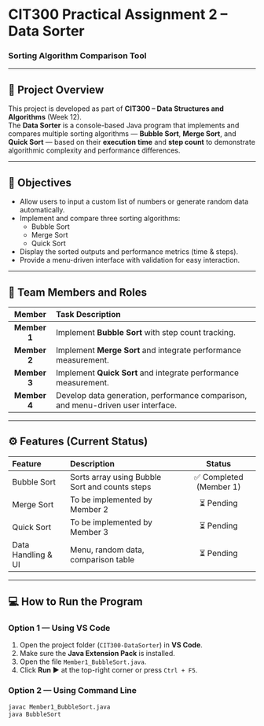 # CIT300 Practical Assignment 2 – Data Sorter  
### Sorting Algorithm Comparison Tool

---

## 📘 Project Overview
This project is developed as part of **CIT300 – Data Structures and Algorithms** (Week 12).  
The **Data Sorter** is a console-based Java program that implements and compares multiple sorting algorithms — **Bubble Sort**, **Merge Sort**, and **Quick Sort** — based on their **execution time** and **step count** to demonstrate algorithmic complexity and performance differences.

---

## 🎯 Objectives
- Allow users to input a custom list of numbers or generate random data automatically.  
- Implement and compare three sorting algorithms:
  - Bubble Sort  
  - Merge Sort  
  - Quick Sort  
- Display the sorted outputs and performance metrics (time & steps).  
- Provide a menu-driven interface with validation for easy interaction.  

---

## 👥 Team Members and Roles
| Member | Task Description |
|:-------:|:----------------|
| **Member 1** | Implement **Bubble Sort** with step count tracking. |
| **Member 2** | Implement **Merge Sort** and integrate performance measurement. |
| **Member 3** | Implement **Quick Sort** and integrate performance measurement. |
| **Member 4** | Develop data generation, performance comparison, and menu-driven user interface. |

---

## ⚙️ Features (Current Status)
| Feature | Description | Status |
|:--------|:-------------|:-------:|
| Bubble Sort | Sorts array using Bubble Sort and counts steps | ✅ Completed (Member 1) |
| Merge Sort | To be implemented by Member 2 | ⏳ Pending |
| Quick Sort | To be implemented by Member 3 | ⏳ Pending |
| Data Handling & UI | Menu, random data, comparison table | ⏳ Pending |

---

## 💻 How to Run the Program
### Option 1 — Using VS Code
1. Open the project folder (`CIT300-DataSorter`) in **VS Code**.  
2. Make sure the **Java Extension Pack** is installed.  
3. Open the file `Member1_BubbleSort.java`.  
4. Click **Run ▶️** at the top-right corner or press `Ctrl + F5`.

### Option 2 — Using Command Line
```bash
javac Member1_BubbleSort.java
java BubbleSort
